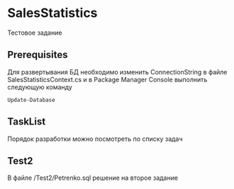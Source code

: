 # SalesStatistics
Тестовое задание 

## Prerequisites

Для развертывания БД необходимо изменить ConnectionString в файле SalesStatisticsContext.cs и в Package Manager Console выполнить 
следующую команду

```
Update-Database
```

## TaskList 

Порядок разработки можно посмотреть по списку задач

## Test2

В файле /Test2/Petrenko.sql решение на второе задание 
